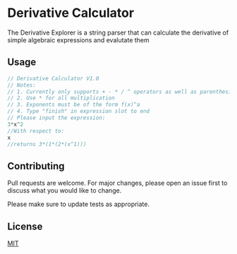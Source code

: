 # Derivative Calculator

The Derivative Explorer is a string parser that can calculate the derivative of simple algebraic expressions and evalutate them


## Usage

```Java
// Derivative Calculator V1.0
// Notes:
// 1. Currently only supports + - * / ^ operators as well as parenthesis
// 2. Use * for all multiplication
// 3. Exponents must be of the form f(x)^a
// 4. Type "finish" in expression slot to end
// Please input the expression:
3*x^2
//With respect to:
x
//returns 3*(1*(2*(x^1)))  
```

## Contributing

Pull requests are welcome. For major changes, please open an issue first
to discuss what you would like to change.

Please make sure to update tests as appropriate.

## License

[MIT](https://choosealicense.com/licenses/mit/)
